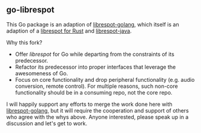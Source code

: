 ## go-librespot


This Go package is an adaption of [librespot-golang](https://github.com/librespot-org/librespot-golang), which itself is an adaption of a [librespot for Rust](https://github.com/librespot-org/librespot) and [librespot-java](https://github.com/librespot-org/librespot-java).  


Why this fork?
  - Offer _librespot_ for Go while departing from the constraints of its predecessor.
  - Refactor its predecessor into proper interfaces that leverage the awesomeness of Go.
  - Focus on core functionality and drop peripheral functionality (e.g. audio conversion, remote control).  For multiple reasons, such non-core functionality should be in a consuming repo, not the core repo.

I will happily support any efforts to merge the work done here with [librespot-golang](https://github.com/librespot-org/librespot-golang), but it will require the cooperation and support of others who agree with the whys above.  Anyone interested, please speak up in a discussion and let's get to work.